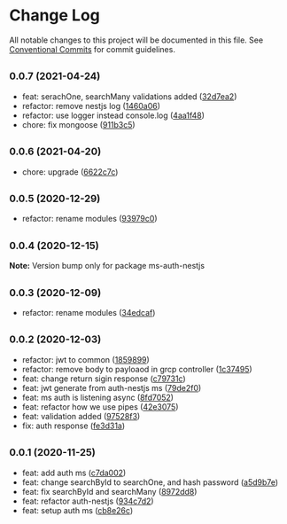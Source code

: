 # Change Log

All notable changes to this project will be documented in this file.
See [Conventional Commits](https://conventionalcommits.org) for commit guidelines.

## <small>0.0.7 (2021-04-24)</small>

* feat: serachOne, searchMany validations added ([32d7ea2](https://github.com/gmahechas/erp/commit/32d7ea2))
* refactor: remove nestjs log ([1460a06](https://github.com/gmahechas/erp/commit/1460a06))
* refactor: use logger instead console.log ([4aa1f48](https://github.com/gmahechas/erp/commit/4aa1f48))
* chore: fix mongoose ([911b3c5](https://github.com/gmahechas/erp/commit/911b3c5))





## <small>0.0.6 (2021-04-20)</small>

* chore: upgrade ([6622c7c](https://github.com/gmahechas/erp/commit/6622c7c))





## <small>0.0.5 (2020-12-29)</small>

* refactor: rename modules ([93979c0](https://github.com/gmahechas/erp/commit/93979c0))





## <small>0.0.4 (2020-12-15)</small>

**Note:** Version bump only for package ms-auth-nestjs





## <small>0.0.3 (2020-12-09)</small>

* refactor: rename modules ([34edcaf](https://github.com/gmahechas/erp/commit/34edcaf))





## <small>0.0.2 (2020-12-03)</small>

* refactor: jwt to common ([1859899](https://github.com/gmahechas/erp/commit/1859899))
* refactor: remove body to payloaod in grcp controller ([1c37495](https://github.com/gmahechas/erp/commit/1c37495))
* feat: change return sigin response ([c79731c](https://github.com/gmahechas/erp/commit/c79731c))
* feat: jwt generate from auth-nestjs ms ([79de2f0](https://github.com/gmahechas/erp/commit/79de2f0))
* feat: ms auth is listening async ([8fd7052](https://github.com/gmahechas/erp/commit/8fd7052))
* feat: refactor how we use pipes ([42e3075](https://github.com/gmahechas/erp/commit/42e3075))
* feat: validation added ([97528f3](https://github.com/gmahechas/erp/commit/97528f3))
* fix: auth response ([fe3d31a](https://github.com/gmahechas/erp/commit/fe3d31a))





## <small>0.0.1 (2020-11-25)</small>

* feat: add auth ms ([c7da002](https://github.com/gmahechas/erp/commit/c7da002))
* feat: change searchById to searchOne, and hash password ([a5d9b7e](https://github.com/gmahechas/erp/commit/a5d9b7e))
* feat: fix searchById and searchMany ([8972dd8](https://github.com/gmahechas/erp/commit/8972dd8))
* feat: refactor auth-nestjs ([934c7d2](https://github.com/gmahechas/erp/commit/934c7d2))
* feat: setup auth ms ([cb8e26c](https://github.com/gmahechas/erp/commit/cb8e26c))
